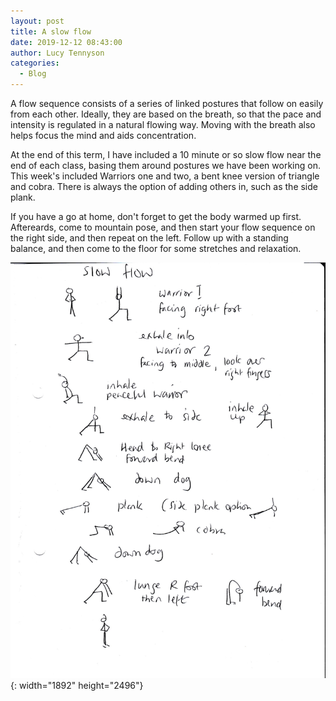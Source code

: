 ```yaml
---
layout: post
title: A slow flow
date: 2019-12-12 08:43:00
author: Lucy Tennyson
categories:
  - Blog
---
```


A flow sequence consists of a series of linked postures that follow on easily from each other. Ideally, they are based on the breath, so that the pace and intensity is regulated in a natural flowing way. Moving with the breath also helps focus the mind and aids concentration.

At the end of this term, I have included a 10 minute or so slow flow near the end of each class, basing them around postures we have been working on. This week's included Warriors one and two, a bent knee version of triangle and cobra. There is always the option of adding others in, such as the side plank.

If you have a go at home, don't forget to get the body warmed up first. Aftereards, come to mountain pose, and then start your flow sequence on the right side, and then repeat on the left. Follow up with a standing balance, and then come to the floor for some stretches and relaxation.&nbsp;

![](/uploads/yogaslowflow.jpg){: width="1892" height="2496"}